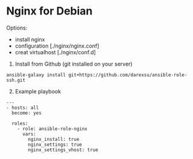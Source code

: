 # Nginx for Debian
Options:
  - install nginx
  - configuration [./nginx/nginx.conf]
  - creat virtualhost [./nginx/conf.d]
1) Install from Github (git installed on your server)
```
ansible-galaxy install git+https://github.com/darexsu/ansible-role-ssh.git
```
2) Example playbook
```
---
- hosts: all
  become: yes

  roles:
    - role: ansible-role-nginx
      vars:
        nginx_install: true
        nginx_settings: true
        nginx_settings_vhost: true       
```
